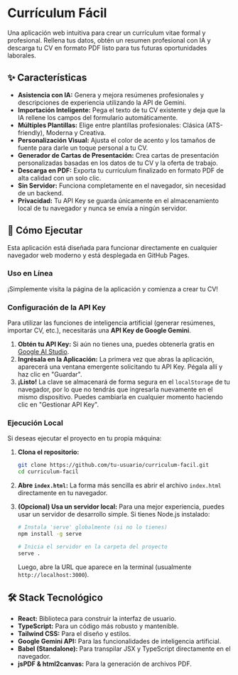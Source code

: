 # Currículum Fácil

Una aplicación web intuitiva para crear un currículum vitae formal y profesional. Rellena tus datos, obtén un resumen profesional con IA y descarga tu CV en formato PDF listo para tus futuras oportunidades laborales.

## ✨ Características

- **Asistencia con IA:** Genera y mejora resúmenes profesionales y descripciones de experiencia utilizando la API de Gemini.
- **Importación Inteligente:** Pega el texto de tu CV existente y deja que la IA rellene los campos del formulario automáticamente.
- **Múltiples Plantillas:** Elige entre plantillas profesionales: Clásica (ATS-friendly), Moderna y Creativa.
- **Personalización Visual:** Ajusta el color de acento y los tamaños de fuente para darle un toque personal a tu CV.
- **Generador de Cartas de Presentación:** Crea cartas de presentación personalizadas basadas en los datos de tu CV y la oferta de trabajo.
- **Descarga en PDF:** Exporta tu currículum finalizado en formato PDF de alta calidad con un solo clic.
- **Sin Servidor:** Funciona completamente en el navegador, sin necesidad de un backend.
- **Privacidad:** Tu API Key se guarda únicamente en el almacenamiento local de tu navegador y nunca se envía a ningún servidor.

## 🚀 Cómo Ejecutar

Esta aplicación está diseñada para funcionar directamente en cualquier navegador web moderno y está desplegada en GitHub Pages.

### Uso en Línea

¡Simplemente visita la página de la aplicación y comienza a crear tu CV!

### Configuración de la API Key

Para utilizar las funciones de inteligencia artificial (generar resúmenes, importar CV, etc.), necesitarás una **API Key de Google Gemini**.

1.  **Obtén tu API Key:** Si aún no tienes una, puedes obtenerla gratis en [Google AI Studio](https://aistudio.google.com/app/apikey).
2.  **Ingrésala en la Aplicación:** La primera vez que abras la aplicación, aparecerá una ventana emergente solicitando tu API Key. Pégala allí y haz clic en "Guardar".
3.  **¡Listo!** La clave se almacenará de forma segura en el `localStorage` de tu navegador, por lo que no tendrás que ingresarla nuevamente en el mismo dispositivo. Puedes cambiarla en cualquier momento haciendo clic en "Gestionar API Key".

### Ejecución Local

Si deseas ejecutar el proyecto en tu propia máquina:

1.  **Clona el repositorio:**
    ```bash
    git clone https://github.com/tu-usuario/curriculum-facil.git
    cd curriculum-facil
    ```

2.  **Abre `index.html`:**
    La forma más sencilla es abrir el archivo `index.html` directamente en tu navegador.

3.  **(Opcional) Usa un servidor local:**
    Para una mejor experiencia, puedes usar un servidor de desarrollo simple. Si tienes Node.js instalado:
    ```bash
    # Instala 'serve' globalmente (si no lo tienes)
    npm install -g serve

    # Inicia el servidor en la carpeta del proyecto
    serve .
    ```
    Luego, abre la URL que aparece en la terminal (usualmente `http://localhost:3000`).

## 🛠️ Stack Tecnológico

- **React:** Biblioteca para construir la interfaz de usuario.
- **TypeScript:** Para un código más robusto y mantenible.
- **Tailwind CSS:** Para el diseño y estilos.
- **Google Gemini API:** Para las funcionalidades de inteligencia artificial.
- **Babel (Standalone):** Para transpilar JSX y TypeScript directamente en el navegador.
- **jsPDF & html2canvas:** Para la generación de archivos PDF.
